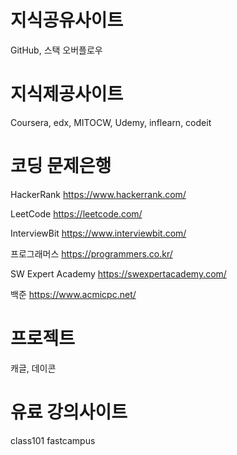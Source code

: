 # 지식공유사이트

GitHub, 스택 오버플로우


# 지식제공사이트

Coursera, edx, MITOCW, Udemy, inflearn, codeit



# 코딩 문제은행

HackerRank https://www.hackerrank.com/

LeetCode https://leetcode.com/

InterviewBit https://www.interviewbit.com/

프로그래머스 https://programmers.co.kr/

SW Expert Academy https://swexpertacademy.com/

백준 https://www.acmicpc.net/


# 프로젝트

캐글, 데이콘


# 유료 강의사이트

class101
fastcampus
